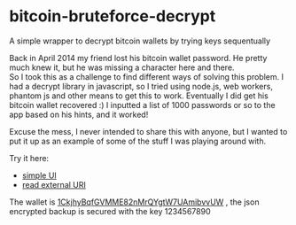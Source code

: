 # bitcoin-bruteforce-decrypt
A simple wrapper to decrypt bitcoin wallets by trying keys sequentually

Back in April 2014 my friend lost his bitcoin wallet password.  He pretty much knew it, but he was missing a character here and there.  
So I took this as a challenge to find different ways of solving this problem. I had a decrypt library in javascript, so I tried using node.js, web workers, phantom js and other means to get this to work.
Eventually I did get his bitcoin wallet recovered :)  I inputted a list of 1000 passwords or so to the app based on his hints, and it worked!

Excuse the mess, I never intended to share this with anyone, but I wanted to put it up as an example of some of the stuff I was playing around with.

Try it here:
- [simple UI](http://agilechai.com/code/bitcoin-bruteforce-decrypt-poc/DecryptWallet_2PW_Fix3.html)
- [read external URI](http://agilechai.com/code/bitcoin-bruteforce-decrypt-poc/ReadExternalUriWebWorkers.html)


The wallet is [1CkjhyBqfGVMME82nMrQYgtW7UAmibvvUW](https://blockchain.info/address/1CkjhyBqfGVMME82nMrQYgtW7UAmibvvUW) , the json encrypted backup is secured with the key 1234567890